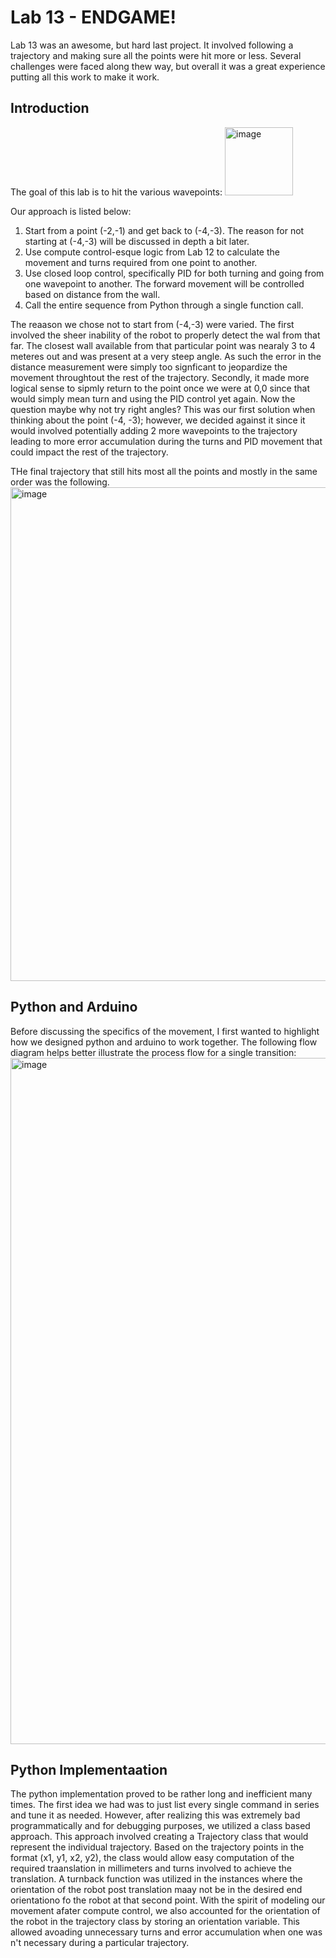 # Lab 13 - ENDGAME!

Lab 13 was an awesome, but hard last project. It involved following a trajectory and making sure all the points were hit more or less. Several challenges were faced along thew way, but overall it was a great experience putting all this work to make it work. 

## Introduction

The goal of this lab is to hit the various wavepoints:
<img width="109" alt="image" src="https://user-images.githubusercontent.com/23284665/169666428-20727dd0-a258-4103-97e2-5dcc2582b58f.png">

Our approach is listed below:
1) Start from a point (-2,-1) and get back to (-4,-3). The reason for not starting at (-4,-3) will be discussed in depth a bit later. 
2) Use compute control-esque logic from Lab 12 to calculate the movement and turns required from one point to another. 
3) Use closed loop control, specifically PID for both turning and going from one wavepoint to another. The forward movement will be controlled based on distance from the wall. 
4) Call the entire sequence from Python through a single function call.

The reaason we chose not to start from (-4,-3) were varied. The first involved the sheer inability of the robot to properly detect the wal from that far. The closest wall available from that particular point was nearaly 3 to 4 meteres out and was present at a very steep angle. As such the error in the distance measurement were simply too signficant to jeopardize the movement throughtout the rest of the trajectory. Secondly, it made more logical sense to sipmly return to the point once we were at 0,0 since that would simply mean turn and using the PID control yet again. Now the question maybe why not try right angles? This was our first solution when thinking about the point (-4, -3); however, we decided against it since it would involved potentially adding 2 more wavepoints to the trajectory leading to more error accumulation during the turns and PID movement that could impact the rest of the trajectory. 

THe final trajectory that still hits most all the points and mostly in the same order was the following. 
<img width="790" alt="image" src="https://user-images.githubusercontent.com/23284665/169666944-499a132b-85d5-4d2f-881f-f004a4150c3a.png">

## Python and Arduino

Before discussing the specifics of the movement, I first wanted to highlight how we designed python and arduino to work together. The following flow diagram helps better illustrate the process flow for a single transition:
<img width="1098" alt="image" src="https://user-images.githubusercontent.com/23284665/169667140-60b2dab7-4097-4911-b69d-d5180da1b587.png">

## Python Implementaation

The python implementation proved to be rather long and inefficient many times. The first idea we had was to just list every single command in series and tune it as needed. However, after realizing this was extremely bad programmatically and for debugging purposes, we utilized a class based approach. This approach involved creating a Trajectory class that would represent the individual trajectory. Based on the trajectory points in the format (x1, y1, x2, y2), the class would allow easy computation of the required traanslation in millimeters and turns involved to achieve the translation. A turnback function was utilized in the instances where the orientation of the robot post translation maay not be in the desired end orientationo fo the robot at that second point. With the spirit of modeling our movement afater compute control, we also accounted for the orientation of the robot in the trajectory class by storing an orientation variable. This allowed avoading unnecessary turns and error accumulation when one was n't necessary during a particular trajectory. 

